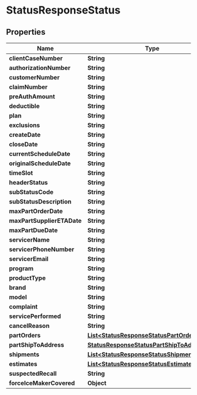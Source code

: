 

# StatusResponseStatus


## Properties

| Name | Type | Description | Notes |
|------------ | ------------- | ------------- | -------------|
|**clientCaseNumber** | **String** |  |  |
|**authorizationNumber** | **String** |  |  |
|**customerNumber** | **String** |  |  |
|**claimNumber** | **String** |  |  |
|**preAuthAmount** | **String** |  |  |
|**deductible** | **String** |  |  |
|**plan** | **String** |  |  |
|**exclusions** | **String** |  |  |
|**createDate** | **String** |  |  |
|**closeDate** | **String** |  |  |
|**currentScheduleDate** | **String** |  |  |
|**originalScheduleDate** | **String** |  |  |
|**timeSlot** | **String** |  |  |
|**headerStatus** | **String** |  |  |
|**subStatusCode** | **String** |  |  |
|**subStatusDescription** | **String** |  |  |
|**maxPartOrderDate** | **String** |  |  |
|**maxPartSupplierETADate** | **String** |  |  |
|**maxPartDueDate** | **String** |  |  |
|**servicerName** | **String** |  |  |
|**servicerPhoneNumber** | **String** |  |  |
|**servicerEmail** | **String** |  |  |
|**program** | **String** |  |  |
|**productType** | **String** |  |  |
|**brand** | **String** |  |  |
|**model** | **String** |  |  |
|**complaint** | **String** |  |  |
|**servicePerformed** | **String** |  |  |
|**cancelReason** | **String** |  |  |
|**partOrders** | [**List&lt;StatusResponseStatusPartOrdersInner&gt;**](StatusResponseStatusPartOrdersInner.md) |  |  |
|**partShipToAddress** | [**StatusResponseStatusPartShipToAddress**](StatusResponseStatusPartShipToAddress.md) |  |  |
|**shipments** | [**List&lt;StatusResponseStatusShipmentsInner&gt;**](StatusResponseStatusShipmentsInner.md) |  |  |
|**estimates** | [**List&lt;StatusResponseStatusEstimatesInner&gt;**](StatusResponseStatusEstimatesInner.md) |  |  |
|**suspectedRecall** | **String** |  |  |
|**forceIceMakerCovered** | **Object** |  |  |



